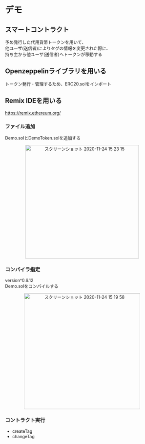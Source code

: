 # デモ
## スマートコントラクト

予め発行した代用貨幣トークンを用いて、</br>
他ユーザ(送信者)によりタグの情報を変更された際に、</br>
持ち主から他ユーザ(送信者)へトークンが移動する

## Openzeppelinライブラリを用いる
トークン発行・管理するため、ERC20.solをインポート

## Remix IDEを用いる
https://remix.ethereum.org/

### ファイル追加
Demo.solとDemoToken.solを追加する

<div align="center">
<img width="372" alt="スクリーンショット 2020-11-24 15 23 15" src="https://user-images.githubusercontent.com/26053360/100056561-34f75400-2e69-11eb-9216-3e15d8bf0cd0.png">
</div>


### コンパイラ指定
version^0.6.12</br>
Demo.solをコンパイルする

<div align="center">
<img width="380" alt="スクリーンショット 2020-11-24 15 19 58" src="https://user-images.githubusercontent.com/26053360/100056319-d500ad80-2e68-11eb-9fb5-5952646a840b.png"> 
</div>


### コントラクト実行
- createTag
- changeTag
